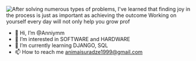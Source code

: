 ![After solving numerous types of problems, I've learned that finding joy in the process is just as important as achieving the outcome  Working on yourself every day will not only help you grow prof](https://github.com/Anniymm/Anniymm/assets/151152361/165d71ab-bad0-4ec5-b683-2584d7d6ee06)
- 👋 Hi, I’m @Anniymm
- 👀 I’m interested in SOFTWARE and HARDWARE
- 🌱 I’m currently learning DJANGO, SQL
- 📫 How to reach me animaisuradze1999@gmail.com




